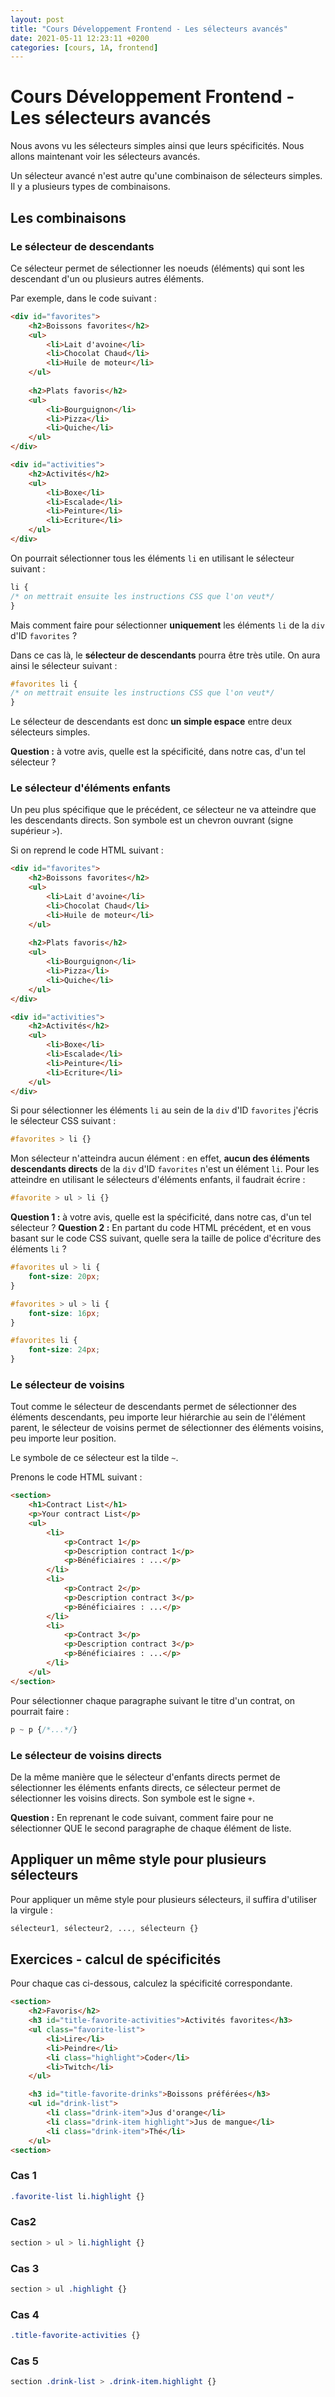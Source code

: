 ```yaml
---
layout: post
title: "Cours Développement Frontend - Les sélecteurs avancés"
date: 2021-05-11 12:23:11 +0200
categories: [cours, 1A, frontend]
---
```


# Cours Développement Frontend - Les sélecteurs avancés
Nous avons vu les sélecteurs simples ainsi que leurs spécificités. Nous allons maintenant voir les sélecteurs avancés.

Un sélecteur avancé n'est autre qu'une combinaison de sélecteurs simples. Il y a plusieurs types de combinaisons.

## Les combinaisons
### Le sélecteur de descendants
Ce sélecteur permet de sélectionner les noeuds (éléments) qui sont les descendant d'un ou plusieurs autres éléments.

Par exemple, dans le code suivant :

```html
<div id="favorites">
	<h2>Boissons favorites</h2>
	<ul>
		<li>Lait d'avoine</li>
		<li>Chocolat Chaud</li>
		<li>Huile de moteur</li>
	</ul>
	
	<h2>Plats favoris</h2>
	<ul>
		<li>Bourguignon</li>
		<li>Pizza</li>
		<li>Quiche</li>
	</ul>
</div>

<div id="activities">
	<h2>Activités</h2>
	<ul>
		<li>Boxe</li>
		<li>Escalade</li>
		<li>Peinture</li>
		<li>Ecriture</li>
	</ul>
</div>
```

On pourrait sélectionner tous les éléments `li` en utilisant le sélecteur suivant :
```css
li {
/* on mettrait ensuite les instructions CSS que l'on veut*/
}
```
Mais comment faire pour sélectionner **uniquement** les éléments `li` de la `div` d'ID `favorites` ?

Dans ce cas là, le **sélecteur de descendants** pourra être très utile. On aura ainsi le sélecteur suivant :

```css
#favorites li {
/* on mettrait ensuite les instructions CSS que l'on veut*/
}
```

Le sélecteur de descendants est donc **un simple espace** entre deux sélecteurs simples.

**Question :** à votre avis, quelle est la spécificité, dans notre cas, d'un tel sélecteur ?

### Le sélecteur d'éléments enfants
Un peu plus spécifique que le précédent, ce sélecteur ne va atteindre que les descendants directs. Son symbole est un chevron ouvrant (signe supérieur `>`).

Si on reprend le code HTML suivant :

```html
<div id="favorites">
	<h2>Boissons favorites</h2>
	<ul>
		<li>Lait d'avoine</li>
		<li>Chocolat Chaud</li>
		<li>Huile de moteur</li>
	</ul>
	
	<h2>Plats favoris</h2>
	<ul>
		<li>Bourguignon</li>
		<li>Pizza</li>
		<li>Quiche</li>
	</ul>
</div>

<div id="activities">
	<h2>Activités</h2>
	<ul>
		<li>Boxe</li>
		<li>Escalade</li>
		<li>Peinture</li>
		<li>Ecriture</li>
	</ul>
</div>
```

Si pour sélectionner les éléments `li` au sein de la `div` d'ID `favorites` j'écris le sélecteur CSS suivant :

```css
#favorites > li {}
```

Mon sélecteur n'atteindra aucun élément : en effet, **aucun des éléments descendants directs** de la `div` d'ID `favorites` n'est un élément `li`. Pour les atteindre en utilisant le sélecteurs d'éléments enfants, il faudrait écrire :

```css
#favorite > ul > li {}
```

**Question 1 :** à votre avis, quelle est la spécificité, dans notre cas, d'un tel sélecteur ?
**Question 2 :** En partant du code HTML précédent, et en vous basant sur le code CSS suivant, quelle sera la taille de police d'écriture des éléments `li` ?

```css
#favorites ul > li {
	font-size: 20px;
}

#favorites > ul > li {
	font-size: 16px;
}

#favorites li {
	font-size: 24px;
}
```

### Le sélecteur de voisins
Tout comme le sélecteur de descendants permet de sélectionner des éléments descendants, peu importe leur hiérarchie au sein de l'élément parent, le sélecteur de voisins permet de sélectionner des éléments voisins, peu importe leur position.

Le symbole de ce sélecteur est la tilde `~`.

Prenons le code HTML suivant :
```html
<section>
	<h1>Contract List</h1>
	<p>Your contract List</p>
	<ul>
		<li>
			<p>Contract 1</p>
			<p>Description contract 1</p>
			<p>Bénéficiaires : ...</p>
		</li>
		<li>
			<p>Contract 2</p>
			<p>Description contract 3</p>
			<p>Bénéficiaires : ...</p>
		</li>
		<li>
			<p>Contract 3</p>
			<p>Description contract 3</p>
			<p>Bénéficiaires : ...</p>
		</li>
	</ul>
</section>
```

Pour sélectionner chaque paragraphe suivant le titre d'un contrat, on pourrait faire :

```css
p ~ p {/*...*/}
```


### Le sélecteur de voisins directs
De la même manière que le sélecteur d'enfants directs permet de sélectionner les éléments enfants directs, ce sélecteur permet de sélectionner les voisins directs.
Son symbole est le signe `+`.

**Question :** En reprenant le code suivant, comment faire pour ne sélectionner QUE le second paragraphe de chaque élément de liste.

## Appliquer un même style pour plusieurs sélecteurs
Pour appliquer un même style pour plusieurs sélecteurs, il suffira d'utiliser la virgule :

```css
sélecteur1, sélecteur2, ..., sélecteurn {}
```

## Exercices - calcul de spécificités 

Pour chaque cas ci-dessous, calculez la spécificité correspondante.

```html
<section>
	<h2>Favoris</h2>
	<h3 id="title-favorite-activities">Activités favorites</h3>
	<ul class="favorite-list">
		<li>Lire</li>
		<li>Peindre</li>
		<li class="highlight">Coder</li>
		<li>Twitch</li>
	</ul>

	<h3 id="title-favorite-drinks">Boissons préférées</h3>
	<ul id="drink-list">
		<li class="drink-item">Jus d'orange</li>
		<li class="drink-item highlight">Jus de mangue</li>
		<li class="drink-item">Thé</li>
	</ul>
<section>
```

### Cas 1
```css
.favorite-list li.highlight {}
```

### Cas2
```css
section > ul > li.highlight {} 
```

### Cas 3
```css
section > ul .highlight {} 
```

### Cas 4
```css
.title-favorite-activities {}
```

### Cas 5
```css
section .drink-list > .drink-item.highlight {}
```
